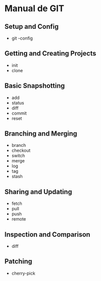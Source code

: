 # Manual de GIT

## Setup and Config

- git
-config

## Getting and Creating Projects

- init
- clone

## Basic Snapshotting

- add
- status
- diff
- commit
- reset

## Branching and Merging

- branch
- checkout
- switch
- merge
- log
- tag
- stash

## Sharing and Updating

- fetch
- pull
- push
- remote

## Inspection and Comparison

- diff

## Patching

- cherry-pick
